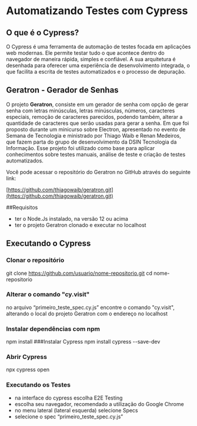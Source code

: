 # Automatizando Testes com Cypress

## O que é o Cypress?

O Cypress é uma ferramenta de automação de testes focada em aplicações web modernas. Ele permite testar tudo o que acontece dentro do navegador de maneira rápida, simples e confiável. A sua arquitetura é desenhada para oferecer uma experiência de desenvolvimento integrada, o que facilita a escrita de testes automatizados e o processo de depuração.

## Geratron - Gerador de Senhas

O projeto **Geratron**, consiste em um gerador de senha com opção de gerar senha com letras minúsculas, letras minúsculas, números, caracteres especiais, remoção de caracteres parecidos, podendo também, alterar a quantidade de caracteres que serão usadas para gerar a senha. Em que foi proposto durante um minicurso sobre Electron, apresentado no evento de Semana de Tecnologia e ministrado por Thiago Waib e Renan Medeiros, que fazem parta do grupo de desenvolvimento da DSIN Tecnologia da Informação. Esse projeto foi utilizado como base para aplicar conhecimentos sobre testes manuais, análise de teste e criação de testes automatizados.

Você pode acessar o repositório do Geratron no GitHub através do seguinte link:

[https://github.com/thiagowaib/geratron.git](https://github.com/thiagowaib/geratron.git)

##Requisitos
- ter o Node.Js  instalado,  na versão 12 ou acima 
- ter o projeto Geratron clonado e executar no localhost 


## Executando o Cypress

### Clonar o repositório
git clone https://github.com/usuario/nome-repositorio.git
cd nome-repositorio
### Alterar o comando "cy.visit"
no arquivo “primeiro_teste_spec.cy.js” encontre o comando "cy.visit", alterando o  local do projeto Geratron com o endereço no localhost
### Instalar dependências com npm
npm install
###Instalar Cypress
npm install cypress --save-dev
### Abrir Cypress
npx cypress open
### Executando os Testes
- na interface do cypress escolha E2E Testing
- escolha seu navegador, recomendado a utilização do Google Chrome 
- no menu lateral (lateral esquerda) selecione Specs 
- selecione o spec “primeiro_teste_spec.cy.js”




